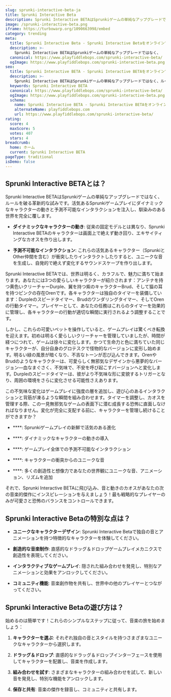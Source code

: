 ```yaml
---
slug: sprunki-interactive-beta-ja
title: Sprunki Interactive Beta
description: Sprunki Interactive BETAはSprunkiゲームの単純なアップグレードではなく、
image: /sprunki-interactive-beta.png
iframe: https://turbowarp.org/1090663998/embed
category: trending
meta:
  title: Sprunki Interactive Beta - Sprunki Interactive Betaをオンラインでプレイ
  description: >-
    Sprunki Interactive BETAはSprunkiゲームの単純なアップグレードではなく、
  canonical: https://www.playfiddlebops.com/sprunki-interactive-beta/
  ogImage: https://www.playfiddlebops.com/sprunki-interactive-beta.png
seo:
  title: Sprunki Interactive BETA - Sprunki Interactive BETAをオンラインでプレイ
  description: >-
    Sprunki Interactive BETAはSprunkiゲームの単純なアップグレードではなく、ルールを破る革新的な試みです。活気あるSprunkiゲームプレイにダイナミックなキャラクターの動きと予測不可能なインタラクションを注入し、馴染みのある世界を完全に覆します。
  keywords: Sprunki Interactive BETA
  canonical: https://www.playfiddlebops.com/sprunki-interactive-beta/
  ogImage: https://www.playfiddlebops.com/sprunki-interactive-beta.png
  schema:
    name: Sprunki Interactive BETA - Sprunki Interactive BETAをオンラインでプレイ
    alternateName: playfiddlebops.com
    url: https://www.playfiddlebops.com/sprunki-interactive-beta/
rating:
  score: 4
  maxScore: 5
  votes: 407
  stars: 4
breadcrumb:
  home: ホーム
  current: Sprunki Interactive BETA
pageType: traditional
isDemo: false
---
```


## Sprunki Interactive BETAとは？

Sprunki Interactive BETAはSprunkiゲームの単純なアップグレードではなく、ルールを破る革新的な試みです。活気あるSprunkiゲームプレイにダイナミックなキャラクターの動きと予測不可能なインタラクションを注入し、馴染みのある世界を完全に覆します。

- **ダイナミックなキャラクターの動き**: 従来の固定モデルとは異なり、Sprunki Interactive BETAのキャラクターは画面上で絶えず動き回り、エキサイティングなカオスを作り出します。

- **予測不可能なインタラクション**: これらの活気あるキャラクター（SprunkiとOther仲間を含む）が衝突したりインタラクトしたりすると、ユニークな音を生成し、自発的で絶えず変化するサウンドスケープを作り出します。

Sprunki Interactive BETAでは、世界は明るく、カラフルで、魅力に満ちて始まります。あなたには3つの愛らしいキャラクターが紹介されます：アンテナを持つ黄色いクリーチャーDurple、翼を持つ紫のキャラクターBrud、そして猫の耳を持つピンクの存在Orenです。各キャラクターは独自のタイマーを装備しています：Durpleのスピードタイマー、Brudのワンダリングタイマー、そしてOrenの行動タイマー。プレイヤーとして、あなたの任務はこれらのタイマーを効果的に管理し、各キャラクターの行動が適切な瞬間に実行されるよう調整することです。

しかし、これらの可愛いペットを操作していると、ゲームプレイは驚くべき転換を迎えます。初めは明るく愛らしいクリーチャーを管理していましたが、時間が経つにつれて、ゲームは徐々に変化します。かつて生命力と色に満ちていた同じキャラクターが、自分自身のグロテスクで怪物的なバージョンに変形し始めます。明るい緑の風景が暗くなり、不吉なトーンが忍び込んできます。OrenやBrudのようなキャラクターは、可愛らしく無邪気なデザインから悪夢的なバージョン―血なまぐさく、不気味で、不安を呼び起こすバージョンへと変化します。Durpleのスピードタイマーは、彼がより不気味な形に変貌するトリガーとなり、周囲の環境をさらに変化させる可能性さえあります。

この不気味な変化はゲームプレイに強度の層を追加し、遊び心のあるインタラクションと背筋が凍るような瞬間を組み合わせます。タイマーを調整し、カオスを管理する際、この一見無邪気なゲームの表面下に潜む成長する恐怖に直面しなければなりません。変化が完全に支配する前に、キャラクターを管理し続けることができますか？

- ****: Sprunkiゲームプレイの新鮮で活気のある進化

- ****: ダイナミックなキャラクターの動きの導入

- ****: ゲームプレイ全体での予測不可能なインタラクション

- ****: キャラクターの衝突からのユニークな音

- ****: 多くの創造性と想像力であなたの世界観にユニークな音、アニメーション、リズムを追加

それで、Sprunki Interactive BETAに飛び込み、音と動きのカオスがあなたの次の音楽的傑作にインスピレーションを与えましょう！最も戦略的なプレイヤーのみが可愛さと恐怖のバランスをコントロールできます。

## Sprunki Interactive Betaの特別な点は？

- **ユニークなキャラクターデザイン**: Sprunki Interactive Betaで独自の音とアニメーションを持つ特徴的なキャラクターを体験してください。

- **創造的な音楽制作**: 直感的なドラッグ＆ドロップゲームプレイメカニクスで創造性を表現してください。

- **インタラクティブなゲームプレイ**: 隠された組み合わせを発見し、特別なアニメーションと効果をアンロックしてください。

- **コミュニティ機能**: 音楽創作物を共有し、世界中の他のプレイヤーとつながってください。

## Sprunki Interactive Betaの遊び方は？

始めるのは簡単です！これらのシンプルなステップに従って、音楽の旅を始めましょう：

1. **キャラクターを選ぶ**: それぞれ独自の音とスタイルを持つさまざまなユニークなキャラクターから選択します。

1. **ドラッグ＆ドロップ**: 直感的なドラッグ＆ドロップインターフェースを使用してキャラクターを配置し、音楽を作成します。

1. **組み合わせを試す**: さまざまなキャラクターの組み合わせを試して、新しい音を発見し、特別な機能をアンロックします。

1. **保存と共有**: 音楽の傑作を録音し、コミュニティと共有します。